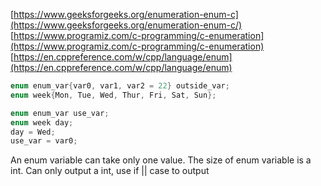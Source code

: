 [https://www.geeksforgeeks.org/enumeration-enum-c](https://www.geeksforgeeks.org/enumeration-enum-c/)
[https://www.programiz.com/c-programming/c-enumeration](https://www.programiz.com/c-programming/c-enumeration)
[https://en.cppreference.com/w/cpp/language/enum](https://en.cppreference.com/w/cpp/language/enum)

```cpp
enum enum_var{var0, var1, var2 = 22} outside_var;
enum week{Mon, Tue, Wed, Thur, Fri, Sat, Sun};

enum enum_var use_var;
enum week day;
day = Wed;
use_var = var0;
```

An enum variable can take only one value. The size of enum variable is a int.
Can only output a int, use if || case to output